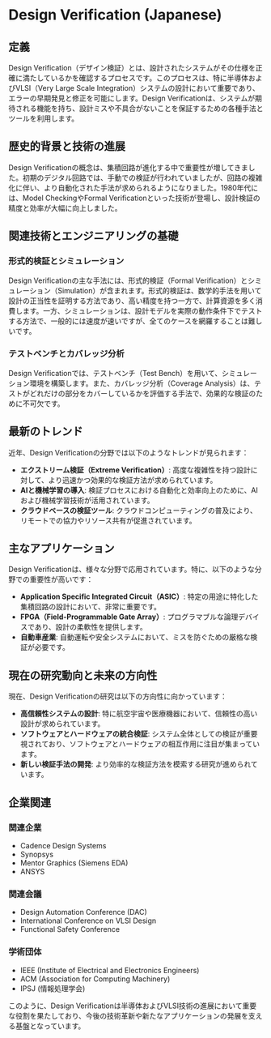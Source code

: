 # Design Verification (Japanese)

## 定義

Design Verification（デザイン検証）とは、設計されたシステムがその仕様を正確に満たしているかを確認するプロセスです。このプロセスは、特に半導体およびVLSI（Very Large Scale Integration）システムの設計において重要であり、エラーの早期発見と修正を可能にします。Design Verificationは、システムが期待される機能を持ち、設計ミスや不具合がないことを保証するための各種手法とツールを利用します。

## 歴史的背景と技術の進展

Design Verificationの概念は、集積回路が進化する中で重要性が増してきました。初期のデジタル回路では、手動での検証が行われていましたが、回路の複雑化に伴い、より自動化された手法が求められるようになりました。1980年代には、Model CheckingやFormal Verificationといった技術が登場し、設計検証の精度と効率が大幅に向上しました。

## 関連技術とエンジニアリングの基礎

### 形式的検証とシミュレーション

Design Verificationの主な手法には、形式的検証（Formal Verification）とシミュレーション（Simulation）が含まれます。形式的検証は、数学的手法を用いて設計の正当性を証明する方法であり、高い精度を持つ一方で、計算資源を多く消費します。一方、シミュレーションは、設計モデルを実際の動作条件下でテストする方法で、一般的には速度が速いですが、全てのケースを網羅することは難しいです。

### テストベンチとカバレッジ分析

Design Verificationでは、テストベンチ（Test Bench）を用いて、シミュレーション環境を構築します。また、カバレッジ分析（Coverage Analysis）は、テストがどれだけの部分をカバーしているかを評価する手法で、効果的な検証のために不可欠です。

## 最新のトレンド

近年、Design Verificationの分野では以下のようなトレンドが見られます：

- **エクストリーム検証（Extreme Verification）**: 高度な複雑性を持つ設計に対して、より迅速かつ効果的な検証方法が求められています。
- **AIと機械学習の導入**: 検証プロセスにおける自動化と効率向上のために、AIおよび機械学習技術が活用されています。
- **クラウドベースの検証ツール**: クラウドコンピューティングの普及により、リモートでの協力やリソース共有が促進されています。

## 主なアプリケーション

Design Verificationは、様々な分野で応用されています。特に、以下のような分野での重要性が高いです：

- **Application Specific Integrated Circuit（ASIC）**: 特定の用途に特化した集積回路の設計において、非常に重要です。
- **FPGA（Field-Programmable Gate Array）**: プログラマブルな論理デバイスであり、設計の柔軟性を提供します。
- **自動車産業**: 自動運転や安全システムにおいて、ミスを防ぐための厳格な検証が必要です。

## 現在の研究動向と未来の方向性

現在、Design Verificationの研究は以下の方向性に向かっています：

- **高信頼性システムの設計**: 特に航空宇宙や医療機器において、信頼性の高い設計が求められています。
- **ソフトウェアとハードウェアの統合検証**: システム全体としての検証が重要視されており、ソフトウェアとハードウェアの相互作用に注目が集まっています。
- **新しい検証手法の開発**: より効率的な検証方法を模索する研究が進められています。

## 企業関連

### 関連企業

- Cadence Design Systems
- Synopsys
- Mentor Graphics (Siemens EDA)
- ANSYS

### 関連会議

- Design Automation Conference (DAC)
- International Conference on VLSI Design
- Functional Safety Conference

### 学術団体

- IEEE (Institute of Electrical and Electronics Engineers)
- ACM (Association for Computing Machinery)
- IPSJ (情報処理学会)

このように、Design Verificationは半導体およびVLSI技術の進展において重要な役割を果たしており、今後の技術革新や新たなアプリケーションの発展を支える基盤となっています。